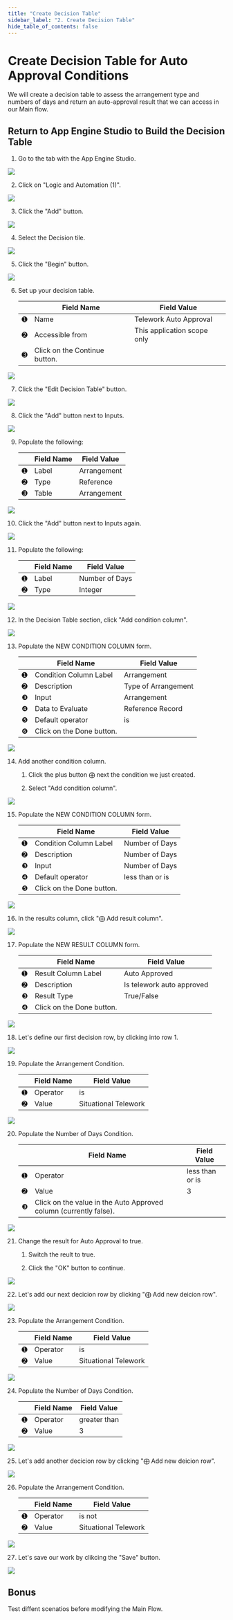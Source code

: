 ```yaml
---
title: "Create Decision Table" 
sidebar_label: "2. Create Decision Table"
hide_table_of_contents: false
---
```

# Create Decision Table for Auto Approval Conditions

We will create a decision table to assess the arrangement type and numbers of days and return an auto-approval result that we can access in our Main flow.

## Return to App Engine Studio to Build the Decision Table

1. Go to the tab with the App Engine Studio.

![](./images/04-02-01-returntoaes.png)

2. Click on "Logic and Automation (1)".

![](./images/04-02-02-logicandautomation.png)

3. Click the "Add" button.

![](./images/04-02-03-addlogicandautomation.png)

4. Select the Decision tile.

![](./images/04-02-04-selectdecision.png)

5. Click the "Begin" button.

![](./images/04-02-05-beginlogicandautomation.png)

6. Set up your decision table.

    | |Field Name                | Field Value
    |-|--------------------------| --------------
    |<span className="large-number">➊</span>|Name | Telework Auto Approval
    |<span className="large-number">➋</span>|Accessible from | This application scope only
    |<span className="large-number">➌</span>|Click on the <span className="button-purple">Continue</span> button.

![](./images/04-02-06-setupdecisiontable.png)

7. Click the "Edit Decision Table" button.

![](./images/04-02-07-editdecisiontable.png)

8. Click the "Add" button next to Inputs.

![](./images/04-02-08-addinputs.png)

9. Populate the following:

    | |Field Name                | Field Value
    |-|--------------------------| --------------
    |<span className="large-number">➊</span>|Label | Arrangement
    |<span className="large-number">➋</span>|Type | Reference
    |<span className="large-number">➌</span>|Table | Arrangement

![](./images/04-02-09-populateinputs.png)

10. Click the "Add" button next to Inputs again.

![](./images/04-02-10-addinputs.png)

11. Populate the following:

    | |Field Name                | Field Value
    |-|--------------------------| --------------
    |<span className="large-number">➊</span>|Label | Number of Days
    |<span className="large-number">➋</span>|Type | Integer

![](./images/04-02-11-populateinputs.png)

12.  In the Decision Table section, click "Add condition column".

![](./images/04-02-12-addconditioncolumn.png)

13. Populate the NEW CONDITION COLUMN form.

    | |Field Name                | Field Value
    |-|--------------------------| --------------
    |<span className="large-number">➊</span>|Condition Column Label | Arrangement
    |<span className="large-number">➋</span>|Description | Type of Arrangement
    |<span className="large-number">❸</span>|Input | Arrangement
    |<span className="large-number">❹</span>|Data to Evaluate | Reference Record
    |<span className="large-number">❺</span>|Default operator | is
    |<span className="large-number">❻</span>|Click on the <span className="button-purple">Done</span> button.

![](./images/04-02-13-newconditioncolumnform.png)

14. Add another condition column.

    1. Click the plus button ⨁ next the condition we just created.

    2. Select "Add condition column".

![](./images/04-02-14-addconditioncolumn.png)

15. Populate the NEW CONDITION COLUMN form.

    | |Field Name                | Field Value
    |-|--------------------------| --------------
    |<span className="large-number">➊</span>|Condition Column Label | Number of Days
    |<span className="large-number">➋</span>|Description | Number of Days
    |<span className="large-number">❸</span>|Input | Number of Days
    |<span className="large-number">❹</span>|Default operator | less than or is
    |<span className="large-number">❺</span>|Click on the <span className="button-purple">Done</span> button.

![](./images/04-02-15-newconditioncolumnform.png)

16. In the results column, click "⨁ Add result column".

![](./images/04-02-16-addresultcolumn.png)

17. Populate the NEW RESULT COLUMN form.

    | |Field Name                | Field Value
    |-|--------------------------| --------------
    |<span className="large-number">➊</span>|Result Column Label | Auto Approved
    |<span className="large-number">➋</span>|Description | Is telework auto approved
    |<span className="large-number">❸</span>|Result Type | True/False
    |<span className="large-number">❹</span>|Click on the <span className="button-purple">Done</span> button.

![](./images/04-02-17-newresultcolumnform.png)

18. Let's define our first decision row, by clicking into row 1.

![](./images/04-02-18-definedecisionrow.png)

19. Populate the Arrangement Condition.

    | |Field Name                | Field Value
    |-|--------------------------| --------------
    |<span className="large-number">➊</span>|Operator | is
    |<span className="large-number">➋</span>|Value | Situational Telework

![](./images/04-02-19-populatearrangementcondition.png)

20. Populate the Number of Days Condition.

    | |Field Name                | Field Value
    |-|--------------------------| --------------
    |<span className="large-number">➊</span>|Operator | less than or is
    |<span className="large-number">➋</span>|Value | 3
    |<span className="large-number">❸</span>|Click on the value in the Auto Approved column (currently false).

![](./images/04-02-20-populatnumdayscondition.png)

21. Change the result for Auto Approval to true.

    1. Switch the reult to true.

    2. Click the "OK" button to continue.

![](./images/04-02-21-populateresult.png)

22. Let's add our next decicion row by clicking "⨁ Add new deicion row".

![](./images/04-02-22-addnewdecisionrow.png)

23. Populate the Arrangement Condition.

    | |Field Name                | Field Value
    |-|--------------------------| --------------
    |<span className="large-number">➊</span>|Operator | is
    |<span className="large-number">➋</span>|Value | Situational Telework

![](./images/04-02-23-populatearrangementcondition.png)

24. Populate the Number of Days Condition.

    | |Field Name                | Field Value
    |-|--------------------------| --------------
    |<span className="large-number">➊</span>|Operator | greater than
    |<span className="large-number">➋</span>|Value | 3

![](./images/04-02-24-populatenumdayscondition.png)

25. Let's add another decicion row by clicking "⨁ Add new deicion row".

![](./images/04-02-25-addnewdecisionrow.png)

26. Populate the Arrangement Condition.

    | |Field Name                | Field Value
    |-|--------------------------| --------------
    |<span className="large-number">➊</span>|Operator | is not
    |<span className="large-number">➋</span>|Value | Situational Telework

![](./images/04-02-26-populatearrangementcondition.png)

27. Let's save our work by clikcing the "Save" button.

![](./images/04-02-27-savedecision.png)

## Bonus

Test diffent scenatios before modifying the Main Flow.





